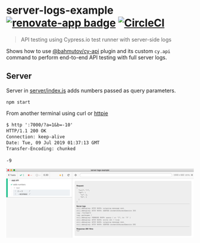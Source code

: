 # server-logs-example [![renovate-app badge][renovate-badge]][renovate-app] [![CircleCI](https://circleci.com/gh/bahmutov/server-logs-example/tree/master.svg?style=svg&circle-token=b3c1a73d533c11e7f1cf3bf9bdcfd98518f929f1)](https://circleci.com/gh/bahmutov/server-logs-example/tree/master)
> API testing using Cypress.io test runner with server-side logs

Shows how to use [@bahmutov/cy-api](https://github.com/bahmutov/cy-api) plugin and its custom `cy.api` command to perform end-to-end API testing with full server logs.

## Server

Server in [server/index.js](server/index.js) adds numbers passed as query parameters.

```shell
npm start
```

From another terminal using curl or [httpie](https://httpie.org/)

```shell
$ http ':7000/?a=1&b=-10'
HTTP/1.1 200 OK
Connection: keep-alive
Date: Tue, 09 Jul 2019 01:37:13 GMT
Transfer-Encoding: chunked

-9
```

![Cypress API test](images/logs.png)

[renovate-badge]: https://img.shields.io/badge/renovate-app-blue.svg
[renovate-app]: https://renovateapp.com/
